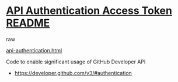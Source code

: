 

[API Authentication Access Token README]( #README.md )
==================================

<div id=READMEbespokeText >raw</div>

[api-authentication.html]( api-authentication.html )

Code to enable significant usage of GitHub Developer API

* https://developer.github.com/v3/#authentication
